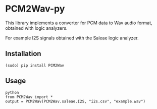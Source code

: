 PCM2Wav-py
=============

This library implements a converter for PCM data to Wav audio format,
obtained with logic analyzers.

For example I2S signals obtained with the Saleae logic analyzer.



Installation
------------

    (sudo) pip install PCM2Wav


Usage
-----

    python
    from PCM2Wav import *
    output = PCM2Wav(PCM2Wav.saleae.I2S, "i2s.csv", "example.wav")
